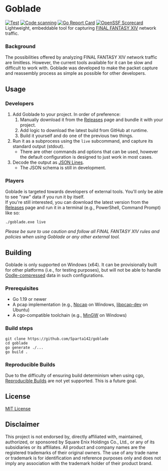 # Goblade
[![Test](https://github.com/Sparta142/goblade/actions/workflows/test.yml/badge.svg)](https://github.com/Sparta142/goblade/actions/workflows/test.yml)
[![Code scanning](https://github.com/Sparta142/goblade/actions/workflows/code_scanning.yml/badge.svg)](https://github.com/Sparta142/goblade/actions/workflows/code_scanning.yml)
[![Go Report Card](https://goreportcard.com/badge/github.com/sparta142/goblade)](https://goreportcard.com/report/github.com/sparta142/goblade)
[![OpenSSF Scorecard](https://api.securityscorecards.dev/projects/github.com/Sparta142/goblade/badge)](https://api.securityscorecards.dev/projects/github.com/Sparta142/goblade)  
Lightweight, embeddable tool for capturing
[FINAL FANTASY XIV](https://www.finalfantasyxiv.com/) network traffic.

### Background
The possibilities offered by analyzing FINAL FANTASY XIV network traffic
are limitless. However, the current tools available for it can be slow and
difficult to work with. Goblade was developed to make the packet capture
and reassembly process as simple as possible for other developers.

## Usage

### Developers
1. Add Goblade to your project. In order of preference:
   1. Manually download it from the
      [Releases](https://github.com/Sparta142/goblade/releases) page and
      bundle it with your project.
   2. Add logic to download the latest build from GitHub at runtime.
   3. Build it yourself and do one of the previous two things.
2. Run it as a subprocess using the `live` subcommand, and capture its
   standard output (stdout).
   * There are other commands and options that can be used, however the
     default configuration is designed to just work in most cases.
3. Decode the output as [JSON Lines](https://jsonlines.org/).
   * The JSON schema is still in development.

### Players
Goblade is targeted towards developers of external tools. You'll only be able
to see "raw" data if you run it by itself.  
If you're still interested, you can download the latest version from the 
[Releases](https://github.com/Sparta142/goblade/releases) page and run it 
in a terminal (e.g., PowerShell, Command Prompt) like so:

```
./goblade.exe live
```

*Please be sure to use caution and follow all FINAL FANTASY XIV rules and 
policies when using Goblade or any other external tool.*

## Building
Goblade is only supported on Windows (x64). It can be provisionally built 
for other platforms (i.e., for testing purposes), but will not be able to 
handle [Oodle-compressed](http://www.radgametools.com/oodlenetwork.htm) data 
in such configurations.

### Prerequisites
* Go 1.19 or newer
* A pcap implementation (e.g., [Npcap](https://npcap.com/) on Windows,
  [libpcap-dev](https://packages.ubuntu.com/jammy/libpcap-dev) on Ubuntu)
* A cgo-compatible toolchain (e.g., [MinGW](https://www.mingw-w64.org/) on
  Windows)

### Build steps
```
git clone https://github.com/Sparta142/goblade
cd goblade
go generate ./...
go build .
```

### Reproducible Builds
Due to the difficulty of ensuring build determinism when using cgo, 
[Reproducible Builds](https://reproducible-builds.org/) are not yet supported.
This is a future goal.

## License
[MIT License](/LICENSE)

## Disclaimer
This project is not endorsed by, directly affiliated with, maintained,
authorized, or sponsored by Square Enix Holdings Co., Ltd., or any of its 
subsidiaries or its affiliates. All product and company names are the 
registered trademarks of their original owners. The use of any trade name or 
trademark is for identification and reference purposes only and does not imply 
any association with the trademark holder of their product brand.
